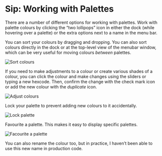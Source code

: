 # Sip: Working with Palettes

There are a number of different options for working with palettes. Work with palette colours by clicking the “two lollipops” icon in either the dock (while hovering over a palette) or the extra options next to  a name in the menu bar.

You can sort your colours by dragging and dropping. You can also sort colours directly in the dock or at the top-level view of the menubar window, which can be very useful for moving colours _between_ palettes.

![Sort colours](/images/colour/sip-sort-colors.gif)

If you need to make adjustments to a colour or create various shades of a colour, you can click the colour and make changes using the sliders or typing a new hexcode. Then, confirm the change with the check mark icon or add the new colour with the _duplicate_ icon.

![Adjust colours](/images/colour/sip-edit-colors.gif)

Lock your palette to prevent adding new colours to it accidentally.

![Lock palette](/images/colour/sip-lock-palette.gif)

Favourite a palette. This makes it easy to display specific palettes.

![Facourite a palette](/images/colour/sip-favourite-colors.gif)

You can also rename the colour too, but in practice, I haven’t been able to use this new name in production code.
